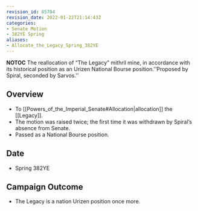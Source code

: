 ```yaml
---
revision_id: 85784
revision_date: 2022-01-22T21:14:43Z
categories:
- Senate Motion
- 382YE Spring
aliases:
- Allocate_the_Legacy_Spring_382YE
---
```



__NOTOC__
The reallocation of “The Legacy” mithril mine, in accordance with its historical position as an Urizen National Bourse position.''Proposed by Spiral, seconded by Sarvos.''
## Overview
* To [[Powers_of_the_Imperial_Senate#Allocation|allocation]] the [[Legacy]].
* The motion was raised twice; the first time it was withdrawn by Spiral’s absence from Senate.
* Passed as a National Bourse position.
## Date
* Spring 382YE
## Campaign Outcome
* The Legacy is a nation Urizen position once more.